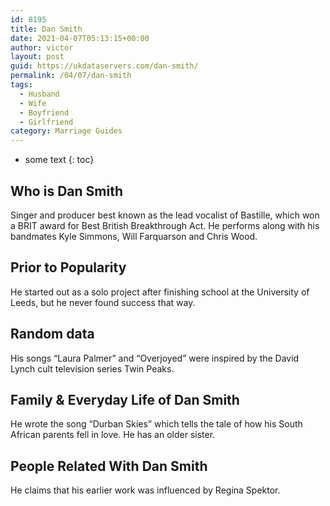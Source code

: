 ```yaml
---
id: 8195
title: Dan Smith
date: 2021-04-07T05:13:15+00:00
author: victor
layout: post
guid: https://ukdataservers.com/dan-smith/
permalink: /04/07/dan-smith
tags:
  - Husband
  - Wife
  - Boyfriend
  - Girlfriend
category: Marriage Guides
---
```


* some text
{: toc}


## Who is Dan Smith



Singer and producer best known as the lead vocalist of Bastille, which won a BRIT award for Best British Breakthrough Act. He performs along with his bandmates Kyle Simmons, Will Farquarson and Chris Wood.

                
                
                
## Prior to Popularity



He started out as a solo project after finishing school at the University of Leeds, but he never found success that way.

                
                
                
## Random data



His songs &#8220;Laura Palmer&#8221; and &#8220;Overjoyed&#8221; were inspired by the David Lynch cult television series Twin Peaks.

                
                
                
## Family & Everyday Life of Dan Smith



He wrote the song &#8220;Durban Skies&#8221; which tells the tale of how his South African parents fell in love. He has an older sister. 

                
                
                
## People Related With Dan Smith



He claims that his earlier work was influenced by Regina Spektor.

                
              
            
          
          
          